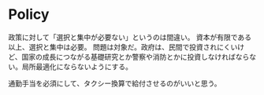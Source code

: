 # Policy

政策に対して「選択と集中が必要ない」というのは間違い。
資本が有限である以上、選択と集中は必要。
問題は対象だ。政府は、民間で投資されにくいけど、国家の成長につながる基礎研究とか警察や消防とかに投資しなければならない。局所最適化にならないようにする。

通勤手当を必須にして、タクシー換算で給付させるのがいいと思う。
